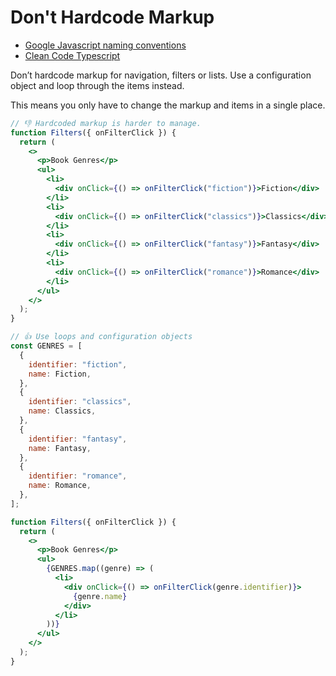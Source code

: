 # Don't Hardcode Markup

- [Google Javascript naming conventions](https://google.github.io/styleguide/jsguide.html#naming)
- [Clean Code Typescript](https://ohmybuck.com/2022-07-29-10-59-clean-code-typescript)

Don’t hardcode markup for navigation, filters or lists. Use a configuration object and loop through the items instead.

This means you only have to change the markup and items in a single place.

```jsx
// 👎 Hardcoded markup is harder to manage.
function Filters({ onFilterClick }) {
  return (
    <>
      <p>Book Genres</p>
      <ul>
        <li>
          <div onClick={() => onFilterClick("fiction")}>Fiction</div>
        </li>
        <li>
          <div onClick={() => onFilterClick("classics")}>Classics</div>
        </li>
        <li>
          <div onClick={() => onFilterClick("fantasy")}>Fantasy</div>
        </li>
        <li>
          <div onClick={() => onFilterClick("romance")}>Romance</div>
        </li>
      </ul>
    </>
  );
}

// 👍 Use loops and configuration objects
const GENRES = [
  {
    identifier: "fiction",
    name: Fiction,
  },
  {
    identifier: "classics",
    name: Classics,
  },
  {
    identifier: "fantasy",
    name: Fantasy,
  },
  {
    identifier: "romance",
    name: Romance,
  },
];

function Filters({ onFilterClick }) {
  return (
    <>
      <p>Book Genres</p>
      <ul>
        {GENRES.map((genre) => (
          <li>
            <div onClick={() => onFilterClick(genre.identifier)}>
              {genre.name}
            </div>
          </li>
        ))}
      </ul>
    </>
  );
}
```
